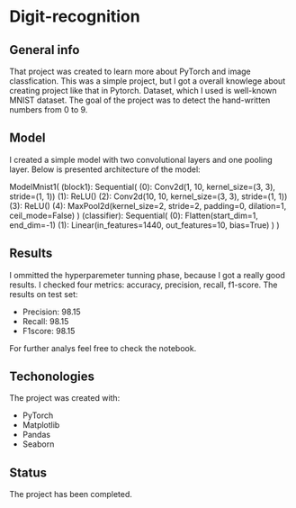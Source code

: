 # Digit-recognition
## General info
That project was created to learn more about PyTorch and image classfication. This was a simple project, but I got a overall knowlege about creating project like that
in Pytorch. Dataset, which I used is well-known MNIST dataset. The goal of the project was to detect the hand-written numbers from 0 to 9.

## Model
I created a simple model with two convolutional layers and one pooling layer. Below is presented architecture of the model:

ModelMnist1(
  (block1): Sequential(
    (0): Conv2d(1, 10, kernel_size=(3, 3), stride=(1, 1))
    (1): ReLU()
    (2): Conv2d(10, 10, kernel_size=(3, 3), stride=(1, 1))
    (3): ReLU()
    (4): MaxPool2d(kernel_size=2, stride=2, padding=0, dilation=1, ceil_mode=False)
  )
  (classifier): Sequential(
    (0): Flatten(start_dim=1, end_dim=-1)
    (1): Linear(in_features=1440, out_features=10, bias=True)
  )
)

## Results
I ommitted the hyperparemeter tunning phase, because I got a really good results. I checked four metrics: accuracy, precision, recall, f1-score. The results on test set:
* Precision: 98.15
* Recall: 98.15
* F1score: 98.15

For further analys feel free to check the notebook.

## Techonologies
The project was created with:
* PyTorch
* Matplotlib
* Pandas
* Seaborn

## Status
The project has been completed.